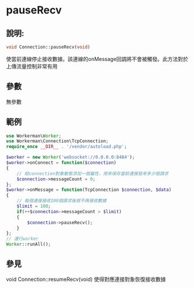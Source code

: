 # pauseRecv
## 說明:
```php
void Connection::pauseRecv(void)
```

使當前連線停止接收數據。該連線的onMessage回調將不會被觸發。此方法對於上傳流量控制非常有用

## 參數

無參數


## 範例

```php
use Workerman\Worker;
use Workerman\Connection\TcpConnection;
require_once __DIR__ . '/vendor/autoload.php';

$worker = new Worker('websocket://0.0.0.0:8484');
$worker->onConnect = function($connection)
{
    // 給connection對象動態添加一個屬性，用來保存當前連接發來多少個請求
    $connection->messageCount = 0;
};
$worker->onMessage = function(TcpConnection $connection, $data)
{
    // 每個連接接收100個請求後就不再接收數據
    $limit = 100;
    if(++$connection->messageCount > $limit)
    {
        $connection->pauseRecv();
    }
};
// 運行worker
Worker::runAll();
```

## 參見
void Connection::resumeRecv(void) 使得對應連接對象恢復接收數據
